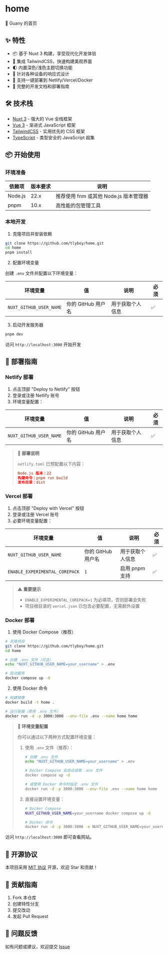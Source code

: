 # home

🖖 Guany 的首页

## ✨ 特性

- 📦 基于 Nuxt 3 构建，享受现代化开发体验
- 🎨 集成 TailwindCSS，快速构建美观界面
- 🌓 内置深色/浅色主题切换功能
- 📱 针对各种设备的响应式设计
- 🚀 支持一键部署到 Netlify/Vercel/Docker
- 🔧 完整的开发文档和部署指南

## 🛠️ 技术栈

- [Nuxt 3](https://nuxt.com/) - 强大的 Vue 全栈框架
- [Vue 3](https://vuejs.org/) - 渐进式 JavaScript 框架
- [TailwindCSS](https://tailwindcss.com/) - 实用优先的 CSS 框架
- [TypeScript](https://www.typescriptlang.org/) - 类型安全的 JavaScript 超集

## 📦 开始使用

### 环境准备

| 依赖项  | 版本要求 | 说明                                   |
| ------- | -------- | -------------------------------------- |
| Node.js | 22.x     | 推荐使用 fnm 或其他 Node.js 版本管理器 |
| pnpm    | 10.x     | 高性能的包管理工具                     |

### 本地开发

1. 克隆项目并安装依赖

```bash
git clone https://github.com/tlyboy/home.git
cd home
pnpm install
```

2. 配置环境变量

创建 `.env` 文件并配置以下环境变量：

| 环境变量                | 值                 | 说明             | 必须 |
| ----------------------- | ------------------ | ---------------- | ---- |
| `NUXT_GITHUB_USER_NAME` | 你的 GitHub 用户名 | 用于获取个人信息 | ✅   |

3. 启动开发服务器

```bash
pnpm dev
```

访问 `http://localhost:3000` 开始开发

## 🚀 部署指南

### Netlify 部署

1. 点击顶部 "Deploy to Netlify" 按钮
2. 登录或注册 Netlify 账号
3. 环境变量配置：

| 环境变量                | 值                 | 说明             | 必须 |
| ----------------------- | ------------------ | ---------------- | ---- |
| `NUXT_GITHUB_USER_NAME` | 你的 GitHub 用户名 | 用于获取个人信息 | ✅   |

> 📝 **部署说明**
>
> `netlify.toml` 已预配置以下内容：
>
> ```toml
> Node.js 版本：22
> 构建命令：pnpm run build
> 发布目录：dist
> ```

### Vercel 部署

1. 点击顶部 "Deploy with Vercel" 按钮
2. 登录或注册 Vercel 账号
3. 必要环境变量配置：

| 环境变量                       | 值                 | 说明             | 必须 |
| ------------------------------ | ------------------ | ---------------- | ---- |
| `NUXT_GITHUB_USER_NAME`        | 你的 GitHub 用户名 | 用于获取个人信息 | ✅   |
| `ENABLE_EXPERIMENTAL_COREPACK` | `1`                | 启用 pnpm 支持   | ✅   |

> ⚠️ **重要提示**
>
> - `ENABLE_EXPERIMENTAL_COREPACK=1` 为必填项，否则部署会失败
> - 项目根目录的 `vercel.json` 已包含必要配置，无需额外设置

### Docker 部署

1. 使用 Docker Compose（推荐）

```bash
# 克隆项目
git clone https://github.com/tlyboy/home.git
cd home

# 创建 .env 文件（可选）
echo "NUXT_GITHUB_USER_NAME=your_username" > .env

# 启动服务
docker compose up -d
```

2. 使用 Docker 命令

```bash
# 构建镜像
docker build -t home .

# 运行容器（使用 .env 文件）
docker run -d -p 3000:3000 --env-file .env --name home home
```

> 📝 **环境变量配置**
>
> 你可以通过以下两种方式配置环境变量：
>
> 1. 使用 `.env` 文件（推荐）：
>
>    ```bash
>    # 创建 .env 文件
>    echo "NUXT_GITHUB_USER_NAME=your_username" > .env
>
>    # Docker Compose 会自动读取 .env 文件
>    docker compose up -d
>
>    # 或使用 Docker 命令时指定 .env 文件
>    docker run -d -p 3000:3000 --env-file .env --name home home
>    ```
>
> 2. 直接设置环境变量：
>
>    ```bash
>    # Docker Compose
>    NUXT_GITHUB_USER_NAME=your_username docker compose up -d
>
>    # Docker 命令
>    docker run -d -p 3000:3000 -e NUXT_GITHUB_USER_NAME=your_username --name home home
>    ```

访问 `http://localhost:3000` 即可查看网站。

## 📄 开源协议

本项目采用 [MIT 协议](./LICENSE) 开源，欢迎 Star 和贡献！

## 🤝 贡献指南

1. Fork 本仓库
2. 创建特性分支
3. 提交改动
4. 发起 Pull Request

## 📮 问题反馈

如有问题或建议，欢迎提交 [Issue](https://github.com/tlyboy/home/issues)
